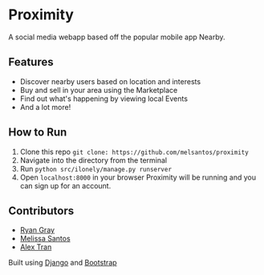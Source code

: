 # Proximity
A social media webapp based off the popular mobile app Nearby.

## Features
 + Discover nearby users based on location and interests
 + Buy and sell in your area using the Marketplace
 + Find out what's happening by viewing local Events
 + And a lot more!
 
## How to Run
 1. Clone this repo `git clone: https://github.com/melsantos/proximity`
 2. Navigate into the directory from the terminal
 3. Run `python src/ilonely/manage.py runserver`
 4. Open `localhost:8000` in your browser
Proximity will be running and you can sign up for an account. 
 
## Contributors
 + [Ryan Gray](https://github.com/ryangreay)
 + [Melissa Santos](https://github.com/melsantos)
 + [Alex Tran](https://github.com/JustSparky)

 Built using [Django](https://www.djangoproject.com/) and [Bootstrap](https://getbootstrap.com/)

